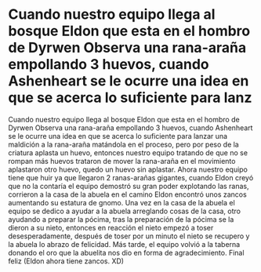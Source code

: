 # Cuando nuestro equipo llega al bosque Eldon que esta en el hombro de Dyrwen Observa una rana-araña empollando 3 huevos, cuando Ashenheart se le ocurre una idea en que se acerca lo suficiente para lanz

Cuando nuestro equipo llega al bosque Eldon que esta en el hombro de Dyrwen Observa una rana-araña empollando 3 huevos, cuando Ashenheart se le ocurre una idea en que se acerca lo suficiente para lanzar una maldición a la rana-araña matándola en el proceso, pero por peso de la criatura aplasta un huevo, entonces nuestro equipo tratando de que no se rompan más huevos trataron de mover la rana-araña en el movimiento aplastaron otro huevo, quedo un huevo sin aplastar. Ahora nuestro equipo tiene que huir ya que llegaron 2 ranas-arañas gigantes, cuando Eldon creyó que no la contaría el equipo demostró su gran poder explotando las ranas, corrieron a la casa de la abuela en el camino Eldon encontró unos zancos aumentando su estatura de gnomo. Una vez en la casa de la abuela el equipo se dedico a ayudar a la abuela arreglando cosas de la casa, otro ayudando a preparar la pócima, tras la preparación de la pócima se la dieron a su nieto, entonces en reacción el nieto empezó a toser desesperadamente, después de toser por un minuto el nieto se recupero y la abuela lo abrazo de felicidad. Más tarde, el equipo volvió a la taberna donando el oro que la abuelita nos dio en forma de agradecimiento. Final feliz (Eldon ahora tiene zancos. XD)

